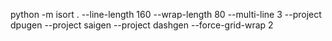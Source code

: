 python -m isort . --line-length 160 --wrap-length 80 --multi-line 3 --project dpugen --project saigen --project dashgen --force-grid-wrap 2